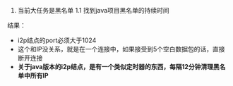 1. 当前大任务是黑名单
1.1 找到java项目黑名单的持续时间

结果：
- i2p结点的port必须大于1024
- 这个和IP没关系，就是在一个连接中，如果接受到5个空白数据包的话，直接断开连接
- **关于java版本的i2p结点，是有一个类似定时器的东西，每隔12分钟清理黑名单中所有IP**


